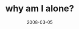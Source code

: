 ---
layout: base.njk
title : 'why am I alone?' 
view_title : 'why am I alone?' 
year : '2008' 
date : '2008-03-05' 
img_file : '/drawing/whyamialone.png' 
html_file : 'whyamialone' 
next_html : 'yourebeautifulontheinside.html' 
year_order : '100' 
permalink : "title/{{html_file}}.html"
---